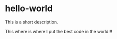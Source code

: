 # hello-world
This is a short description.

This where is where I put the best code in the world!!!
